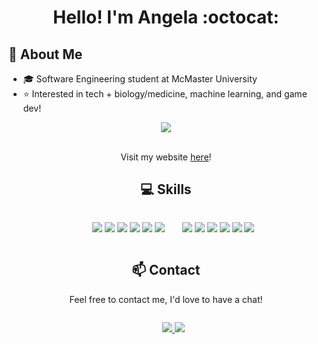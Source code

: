 <h1 align="center">Hello! I'm Angela :octocat:</h1>

## 📖 About Me
- 🎓 Software Engineering student at McMaster University
- ⭐ Interested in tech + biology/medicine, machine learning, and game dev!


<div align="center" >
  <a>
    <img src="https://github-readme-stats.vercel.app/api?username=angelaw7&show_icons=true&theme=buefy" />
  </a>
  </br>
  </br>
  <p>Visit my website <a href="https://angelaw7.vercel.app" target="_blank" ref="noreferral">here</a>! </p>
</div>

<div align="center" >
  <h2 align="center"> 💻 Skills </h2>
</div>

<div align="center">
  <ul style="display: inline-block;" align="center">
    <img src="https://img.shields.io/badge/Python-3776AB?style=for-the-badge&logo=python&logoColor=white" />
    <img src="https://img.shields.io/badge/javascript-%23323330.svg?style=for-the-badge&logo=javascript&logoColor=%23F7DF1E" />
    <img src="https://img.shields.io/badge/java-%23ED8B00.svg?style=for-the-badge&logo=java&logoColor=white" />
    <img src="https://img.shields.io/badge/HTML5-E34F26?style=for-the-badge&logo=html5&logoColor=white" />
    <img src="https://img.shields.io/badge/CSS3-1572B6?style=for-the-badge&logo=css3&logoColor=white" />
    <img src="https://img.shields.io/badge/SQLite-07405E?style=for-the-badge&logo=sqlite&logoColor=white"/>
  </ul>
  
  <ul style="display: inline-block;" align="center">
    <img src="https://img.shields.io/badge/React-20232A?style=for-the-badge&logo=react&logoColor=61DAFB"/>
    <img src="https://img.shields.io/badge/docker-%230db7ed.svg?style=for-the-badge&logo=docker&logoColor=white"/>
    <img src="https://img.shields.io/badge/Git-F05032?style=for-the-badge&logo=git&logoColor=white"/>
    <img src="https://img.shields.io/badge/Figma-F24E1E?style=for-the-badge&logo=figma&logoColor=white"/>
    <img src="https://img.shields.io/badge/Linux-FCC624?style=for-the-badge&logo=linux&logoColor=black"/>
    <img src="https://img.shields.io/badge/GNU%20Bash-4EAA25?style=for-the-badge&logo=GNU%20Bash&logoColor=white"/> 
  </ul>
</div>

<div align="center" >
  <h2 align="center"> 📫 Contact </h2>
</div>

<div align="center">
  
  Feel free to contact me, I'd love to have a chat!
    
  <ul style="display: inline-block;" align="center">
    <a href="https://linkedin.com/in/angelaxwang7" target="_blank" ref="noreferral">
      <img src="https://img.shields.io/badge/LinkedIn-0077B5?style=for-the-badge&logo=linkedin&logoColor=white">
    </a>
    <a href="mailto:angelaxwang7@gmail.com" target="_blank" ref="noreferral">
      <img src="https://img.shields.io/badge/Gmail-D14836?style=for-the-badge&logo=gmail&logoColor=white">
    </a>
  </ul>
</div>

<!--
Here are some ideas to get you started:

- 🔭 I’m currently working on ...
- 🌱 I’m currently learning ...
- 👯 I’m looking to collaborate on ...
- 🤔 I’m looking for help with ...
- 💬 Ask me about ...
- 📫 How to reach me: ...
- 😄 Pronouns: ...
- ⚡ Fun fact: ...
-->
